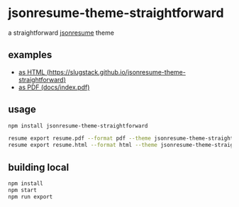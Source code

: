 # jsonresume-theme-straightforward

a straightforward [jsonresume](https://github.com/jsonresume) theme

## examples

- [as HTML (https://slugstack.github.io/jsonresume-theme-straightforward)](https://slugstack.github.io/jsonresume-theme-straightforward)
- [as PDF (docs/index.pdf)](docs/index.pdf)

## usage

```sh
npm install jsonresume-theme-straightforward

resume export resume.pdf --format pdf --theme jsonresume-theme-straightforward
resume export resume.html --format html --theme jsonresume-theme-straightforward
```

## building local

```sh
npm install
npm start
npm run export
```
